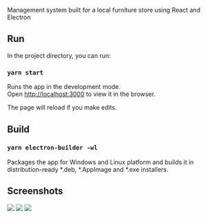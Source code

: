 Management system built for a local furniture store using React and Electron

## Run

In the project directory, you can run:

### `yarn start`

Runs the app in the development mode.<br />
Open [http://localhost:3000](http://localhost:3000) to view it in the browser.

The page will reload if you make edits.<br />

## Build

### `yarn electron-builder -wl`

Packages the app for Windows and Linux platform and builds it in distribution-ready *.deb, *.AppImage and *.exe installers.

## Screenshots

<img src="https://i.imgur.com/xCT9JcH.png"/>
<img src="https://i.imgur.com/HAyXKFT.png"/>
<img src="https://i.imgur.com/ayo2FSY.png"/>
